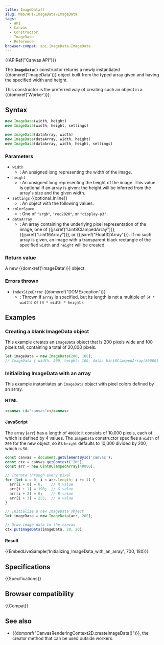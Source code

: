 ```yaml
---
title: ImageData()
slug: Web/API/ImageData/ImageData
tags:
  - API
  - Canvas
  - Constructor
  - ImageData
  - Reference
browser-compat: api.ImageData.ImageData
---
```

{{APIRef("Canvas API")}}

The **`ImageData()`** constructor returns a newly instantiated
{{domxref('ImageData')}} object built from the typed array given and having the
specified width and height.

This constructor is the preferred way of creating such an object in a
{{domxref('Worker')}}.

## Syntax

```js
new ImageData(width, height)
new ImageData(width, height, settings)

new ImageData(dataArray, width)
new ImageData(dataArray, width, height)
new ImageData(dataArray, width, height, settings)
```

### Parameters

- `width`
  - : An unsigned long representing the width of the image.
- `height`
  - : An unsigned long representing the height of the image. This value is optional if an
    array is given: the height will be inferred from the array's size and the given width.
- `settings` {{optional_inline}}
  - : An object with the following values:
- `colorSpace`
  - : One of `"srgb"`, `"rec2020"`, or `"display-p3"`.
- `dataArray`
  - : An array containing the underlying pixel representation of the image, one of {{jsxref("Uint8ClampedArray")}}, {{jsxref("Uint16Array")}}, or {{jsxref("Float32Array")}}. If no such array is given, an image with a transparent black rectangle of the specified `width` and `height` will be created.

### Return value

A new {{domxref('ImageData')}} object.

### Errors thrown

- `IndexSizeError` {{domxref("DOMException")}}
  - : Thrown if `array` is specified, but its length is not a multiple of `(4 * width)` or `(4 * width * height)`.

## Examples

### Creating a blank ImageData object

This example creates an `ImageData` object that is 200 pixels wide and 100
pixels tall, containing a total of 20,000 pixels.

```js
let imageData = new ImageData(200, 100);
// ImageData { width: 200, height: 100, data: Uint8ClampedArray[80000] }
```

### Initializing ImageData with an array

This example instantiates an `ImageData` object with pixel colors defined by
an array.

#### HTML

```html
<canvas id="canvas"></canvas>
```

#### JavaScript

The array (`arr`) has a length of `40000`: it consists of 10,000
pixels, each of which is defined by 4 values. The `ImageData` constructor
specifies a `width` of `200` for the new object, so its
`height` defaults to 10,000 divided by 200, which is `50`.

```js
const canvas = document.getElementById('canvas');
const ctx = canvas.getContext('2d');
const arr = new Uint8ClampedArray(40000);

// Iterate through every pixel
for (let i = 0; i < arr.length; i += 4) {
  arr[i + 0] = 0;    // R value
  arr[i + 1] = 190;  // G value
  arr[i + 2] = 0;    // B value
  arr[i + 3] = 255;  // A value
}

// Initialize a new ImageData object
let imageData = new ImageData(arr, 200);

// Draw image data to the canvas
ctx.putImageData(imageData, 20, 20);
```

#### Result

{{EmbedLiveSample('Initializing_ImageData_with_an_array', 700, 180)}}

## Specifications

{{Specifications}}

## Browser compatibility

{{Compat}}

## See also

- {{domxref("CanvasRenderingContext2D.createImageData()")}}, the creator method that
  can be used outside workers.

